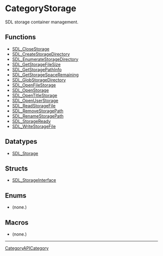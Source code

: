 # CategoryStorage

SDL storage container management.

<!-- END CATEGORY DOCUMENTATION -->

## Functions

<!-- DO NOT HAND-EDIT CATEGORY LISTS, THEY ARE AUTOGENERATED AND WILL BE OVERWRITTEN, BASED ON TAGS IN INDIVIDUAL PAGE FOOTERS. EDIT THOSE INSTEAD. -->
<!-- BEGIN CATEGORY LIST: CategoryStorage, CategoryAPIFunction -->
- [SDL_CloseStorage](SDL_CloseStorage)
- [SDL_CreateStorageDirectory](SDL_CreateStorageDirectory)
- [SDL_EnumerateStorageDirectory](SDL_EnumerateStorageDirectory)
- [SDL_GetStorageFileSize](SDL_GetStorageFileSize)
- [SDL_GetStoragePathInfo](SDL_GetStoragePathInfo)
- [SDL_GetStorageSpaceRemaining](SDL_GetStorageSpaceRemaining)
- [SDL_GlobStorageDirectory](SDL_GlobStorageDirectory)
- [SDL_OpenFileStorage](SDL_OpenFileStorage)
- [SDL_OpenStorage](SDL_OpenStorage)
- [SDL_OpenTitleStorage](SDL_OpenTitleStorage)
- [SDL_OpenUserStorage](SDL_OpenUserStorage)
- [SDL_ReadStorageFile](SDL_ReadStorageFile)
- [SDL_RemoveStoragePath](SDL_RemoveStoragePath)
- [SDL_RenameStoragePath](SDL_RenameStoragePath)
- [SDL_StorageReady](SDL_StorageReady)
- [SDL_WriteStorageFile](SDL_WriteStorageFile)
<!-- END CATEGORY LIST -->

## Datatypes

<!-- DO NOT HAND-EDIT CATEGORY LISTS, THEY ARE AUTOGENERATED AND WILL BE OVERWRITTEN, BASED ON TAGS IN INDIVIDUAL PAGE FOOTERS. EDIT THOSE INSTEAD. -->
<!-- BEGIN CATEGORY LIST: CategoryStorage, CategoryAPIDatatype -->
- [SDL_Storage](SDL_Storage)
<!-- END CATEGORY LIST -->

## Structs

<!-- DO NOT HAND-EDIT CATEGORY LISTS, THEY ARE AUTOGENERATED AND WILL BE OVERWRITTEN, BASED ON TAGS IN INDIVIDUAL PAGE FOOTERS. EDIT THOSE INSTEAD. -->
<!-- BEGIN CATEGORY LIST: CategoryStorage, CategoryAPIStruct -->
- [SDL_StorageInterface](SDL_StorageInterface)
<!-- END CATEGORY LIST -->

## Enums

<!-- DO NOT HAND-EDIT CATEGORY LISTS, THEY ARE AUTOGENERATED AND WILL BE OVERWRITTEN, BASED ON TAGS IN INDIVIDUAL PAGE FOOTERS. EDIT THOSE INSTEAD. -->
<!-- BEGIN CATEGORY LIST: CategoryStorage, CategoryAPIEnum -->
- (none.)
<!-- END CATEGORY LIST -->

## Macros

<!-- DO NOT HAND-EDIT CATEGORY LISTS, THEY ARE AUTOGENERATED AND WILL BE OVERWRITTEN, BASED ON TAGS IN INDIVIDUAL PAGE FOOTERS. EDIT THOSE INSTEAD. -->
<!-- BEGIN CATEGORY LIST: CategoryStorage, CategoryAPIMacro -->
- (none.)
<!-- END CATEGORY LIST -->


----
[CategoryAPICategory](CategoryAPICategory)


